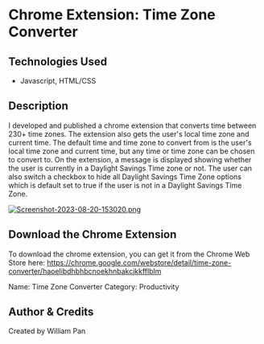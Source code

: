 # Chrome Extension: Time Zone Converter 

## Technologies Used 
* Javascript, HTML/CSS

## Description
I developed and published a chrome extension that converts time between 230+ time zones. The extension also gets the user's local time zone and current time. The default time and time zone to convert from is the user's local time zone and current time, but any time or time zone can be chosen to convert to. On the extension, a message is displayed showing whether the user is currently in a Daylight Savings Time zone or not. The user can also switch a checkbox to hide all Daylight Savings Time Zone options which is default set to true if the user is not in a Daylight Savings Time Zone. 

[![Screenshot-2023-08-20-153020.png](https://i.postimg.cc/44SYpHYb/Screenshot-2023-08-20-153020.png)](https://postimg.cc/5j89V0q6)

## Download the Chrome Extension
To download the chrome extension, you can get it from the Chrome Web Store here: https://chrome.google.com/webstore/detail/time-zone-converter/haoelibdhbhbcnoekhnbakcjkkfflblm

Name: Time Zone Converter
Category: Productivity

## Author & Credits

Created by William Pan

